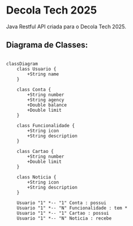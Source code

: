 # Decola Tech 2025 

Java Restful API criada para o Decola Tech 2025.

## Diagrama de Classes:

```mermaid

classDiagram
    class Usuario {
        +String name
    }
    
    class Conta {
        +String number
        +String agency
        +Double balance
        +Double limit
    }
    
    class Funcionalidade {
        +String icon
        +String description
    }
    
    class Cartao {
        +String number
        +Double limit
    }
    
    class Noticia {
        +String icon
        +String description
    }
    
    Usuario "1" *-- "1" Conta : possui
    Usuario "1" *-- "N" Funcionalidade : tem *
    Usuario "1" *-- "1" Cartao : possui
    Usuario "1" *-- "N" Noticia : recebe
```
